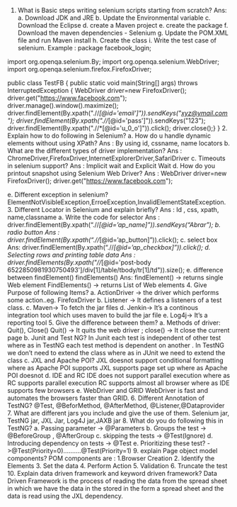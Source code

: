
1.	What is Basic steps writing selenium scripts starting from scratch?
Ans:   a. Download JDK and JRE
           b. Update the Environmental variable 
           c. Download the Eclipse 
           d. create a Maven project
           e. create the package 
           f. Download the maven dependencies - Selenium
          g. Update the POM.XML file and run Maven install
          h. Create the class 
          i. Write the test case of selenium. 
Example :  package facebook_login;

import org.openqa.selenium.By;
import org.openqa.selenium.WebDriver;
import org.openqa.selenium.firefox.FirefoxDriver;

public class TestFB {
 public static void main(String[] args) throws InterruptedException {
	  WebDriver driver=new FirefoxDriver();
	   driver.get("https://www.facebook.com");
	  driver.manage().window().maximize();
         driver.findElement(By.xpath(".//*[@id='email']")).sendKeys("xyz@ymail.com");
	  driver.findElement(By.xpath(".//*[@id='pass']")).sendKeys("123");
	  driver.findElement(By.xpath(".//*[@id='u_0_o']")).click();
	   driver.close();}
}
2.	Explain how to do following in Selenium?
a.	How do u handle dynamic elements without using XPath?
Ans : By using id, cssname, name  locators 
b.	What are the different types of driver implementation?
Ans : ChromeDriver,FirefoxDriver,InternetExplorerDriver,SafariDriver
c.	Timeouts in selenium support?
Ans : Implicit wait and Explicit Wait 
d.	How do you printout snapshot using Selenium Web Driver?
           Ans :  WebDriver driver=new FirefoxDriver();
	   driver.get("https://www.facebook.com");

e.	Different exception in selenium?
ElementNotVisibleException,ErroeException,InvalidElementStateException.
3.	Different Locator in Selenium and explain briefly?
Ans : Id , css, xpath, name,classname 
a.	Write the code for selector
Ans : driver.findElement(By.xpath(“.//*[@id=’ap_name]”)).sendKeys(“Abrar”);
b.	radio button
Ans : driver.findElement(By.xpath(“.//*[@id=’ap_button]”)).click();
c.	select box
Ans: driver.findElement(By.xpath(“.//*[@id=’ap_checkbox]”)).click();
d.	Selecting rows and printing table data
Ans : driver.findElements(By.xpath("//*[@id='post-body 6522850981930750493']/div[1]/table/tbody/tr[1]/td")).size();
e.	difference between findElement() findElements()
Ans: findElement() -> returns single Web element
        FindElements() -> returns List of Web elements
4.	Give Purpose of following Items?
a.	ActionDriver -> the driver which performs some action..eg. FirefoxDriver 
b.	Listener -> It defines a listeners of a test class.
c.	Maven-> To fetch the jar files 
d.	Jenkin-> It’s a continous integration tool which uses maven to build the jar file 
e.	Log4j-> It’s a reporting tool 
5.	Give the difference between them?
a.	Methods of driver: Quit(), Close()
Quit() -> It quits the web driver ; close() -> It close the current page 
b.	Junit and Test NG?
In Junit each test is independent of other test where as in TestNG  each test method is dependent on another .
In TestNG we don’t need to extend the class where as in JUnit we need to extend the class
c.	JXL and Apache POI?
JXL doesnot support conditional formatting where as Apache POI supports
JXL supports page set up  where as Apache POI doesnot 
d.	IDE and RC
IDE does not support parallel execution where as RC supports parallel execution 
RC supports almost all browser where as IDE supports few browsers
e.	WebDriver and GRID
WebDriver is fast and automates the browsers faster than GRID.
6.	Different Annotation of TestNG?
@Test, @BeforMethod, @AfterMethod, @Listener,@Dataprovider
7.	What are different jars you include and give the use of them.
Selenium jar, TestNG jar, JXL Jar, Log4J jar,JAXB jar
8.	What do you do following this in TestNG?
a.	Passing parameter -> @Parameters
b.	Groups the test -> @BeforeGroup , @AfterGroup 
c.	skipping the tests -> @Test(Ignore)
d.	Introducing dependency on tests -> @Test
e.	Prioritizing these test? ->@Test(Priority=0)……….@Test(Priority=1)
9.	explain Page object model components?
POM components are : 
1.Browser Creation  2. Identify the Elements 3. Set the data 4. Perform Action 5. Validation   6. Truncate the test 
10.	Explain data driven framework and keyword driven framework?
Data Driven Framework is the process of reading the data from the spread sheet in which we have the data in the stored in the form a spread sheet and the data is read using the JXL dependency.
